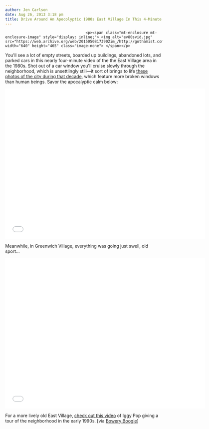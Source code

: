 ```yaml
---
author: Jen Carlson
date: Aug 26, 2013 3:18 pm
title: Drive Around An Apocolyptic 1980s East Village In This 4-Minute Video
---
```


	
										<p><span class="mt-enclosure mt-enclosure-image" style="display: inline;"> <img alt="ev80svid.jpg" src="https://web.archive.org/web/20150508173902im_/http://gothamist.com/attachments/arts_jen/ev80svid.jpg" width="640" height="465" class="image-none"> </span></p>

<p>You&apos;ll see a lot of empty streets, boarded up buildings, abandoned lots, and parked cars in this nearly four-minute video of the the East Village area in the 1980s. Shot out of a car window you&apos;ll cruise slowly through the neighborhood, which is unsettlingly still&#x2014;it sort of brings to life <a href="https://web.archive.org/web/20150508173902/http://gothamist.com/2012/01/18/amazing_photos_of_1980s_new_york_ci.php#photo-1">these photos of the city during that decade</a>, which feature more broken windows than human beings. Savor the apocalyptic calm below:</p>

<p><iframe width="640" height="480" src="//web.archive.org/web/20150508173902if_/http://www.youtube.com/embed/1j-3DxNdj2M" frameborder="0" allowfullscreen></iframe></p>

<p>Meanwhile, in Greenwich Village, everything was going just swell, old sport...</p>

<p><iframe width="640" height="480" src="//web.archive.org/web/20150508173902if_/http://www.youtube.com/embed/594APS4gwxA" frameborder="0" allowfullscreen></iframe></p>

<p>For a more lively old East Village, <a href="https://web.archive.org/web/20150508173902/http://gothamist.com/2013/06/17/video_iggy_pop_gives_amazing_tour_o.php">check out this video</a> of Iggy Pop giving a tour of the neighborhood in the early 1990s. [via <a href="https://web.archive.org/web/20150508173902/http://www.boweryboogie.com/2013/08/take-a-drive-through-the-gritty-1980s-east-village-video/?utm_campaign=boogie_facebook&amp;utm_source=boogie_facebook&amp;utm_medium=facebook">Bowery Boogie</a>]</p>					
										
									
				